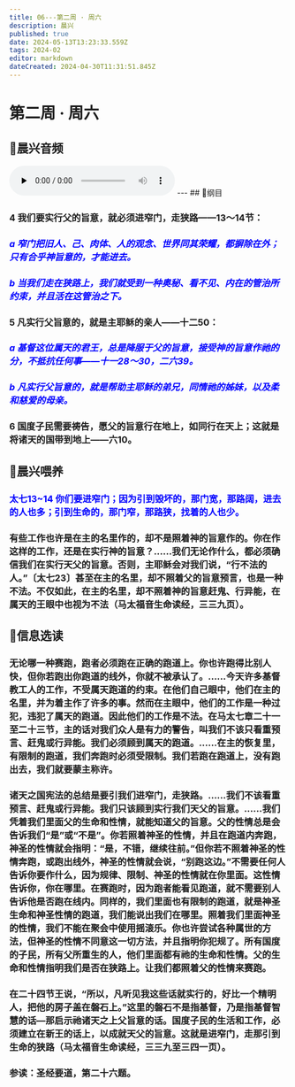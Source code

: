 ```yaml
---
title: 06---第二周 · 周六
description: 晨兴
published: true
date: 2024-05-13T13:23:33.559Z
tags: 2024-02
editor: markdown
dateCreated: 2024-04-30T11:31:51.845Z
---
```


# 第二周 · 周六
## 🎵晨兴音频
<audio id="audio" controls="" preload="none">
      <source id="mp3" src="/2024-02/week2/week2day6.mp3">
</audio>
---
## 📖纲目

### 4   我们要实行父的旨意，就必须进窄门，走狭路——13～14节：

### <font color=blue>*a   窄门把旧人、己、肉体、人的观念、世界同其荣耀，都摒除在外；只有合乎神旨意的，才能进去。*</font>

### <font color=blue>*b   当我们走在狭路上，我们就受到一种奥秘、看不见、内在的管治所约束，并且活在这管治之下。*</font>

### 5   凡实行父旨意的，就是主耶稣的亲人——十二50：

### <font color=blue>*a   基督这位属天的君王，总是降服于父的旨意，接受神的旨意作祂的分，不抵抗任何事——十一28～30，二六39。*</font>

### <font color=blue>*b   凡实行父旨意的，就是帮助主耶稣的弟兄，同情祂的姊妹，以及柔和慈爱的母亲。*</font>

### 6   国度子民需要祷告，愿父的旨意行在地上，如同行在天上；这就是将诸天的国带到地上——六10。

## 📖晨兴喂养

### <font color=blue>太七13~14    你们要进窄门；因为引到毁坏的，那门宽，那路阔，进去的人也多；引到生命的，那门窄，那路狭，找着的人也少。</font>

### 有些工作也许是在主的名里作的，却不是照着神的旨意作的。你在作这样的工作，还是在实行神的旨意？……我们无论作什么，都必须确信我们在实行天父的旨意。否则，主耶稣会对我们说，“行不法的人。”〔太七23〕甚至在主的名里，却不照着父的旨意预言，也是一种不法。不仅如此，在主的名里，却不照着神的旨意赶鬼、行异能，在属天的王眼中也视为不法（马太福音生命读经，三三九页）。

## 📖信息选读

### 无论哪一种赛跑，跑者必须跑在正确的跑道上。你也许跑得比别人快，但你若跑出你跑道的线外，你就不被承认了。……今天许多基督教工人的工作，不受属天跑道的约束。在他们自己眼中，他们在主的名里，并为着主作了许多的事。然而在主眼中，他们的工作是一种过犯，违犯了属天的跑道。因此他们的工作是不法。在马太七章二十一至二十三节，主的话对我们众人是有力的警告，叫我们不该只看重预言、赶鬼或行异能。我们必须顾到属天的跑道。……在主的恢复里，有限制的跑道，我们奔跑时必须受限制。我们若跑在跑道上，没有跑出去，我们就要蒙主称许。

### 诸天之国宪法的总结是要引我们进窄门，走狭路。……我们不该看重预言、赶鬼或行异能。我们只该顾到实行我们天父的旨意。……我们凭着我们里面父的生命和性情，就能知道父的旨意。父的性情总是会告诉我们“是”或“不是”。你若照着神圣的性情，并且在跑道内奔跑，神圣的性情就会指明：“是，不错，继续往前。”但你若不照着神圣的性情奔跑，或跑出线外，神圣的性情就会说，“别跑这边。”不需要任何人告诉你要作什么，因为规律、限制、神圣的性情就在你里面。这性情告诉你，你在哪里。在赛跑时，因为跑者能看见跑道，就不需要别人告诉他是否跑在线内。同样的，我们里面也有限制的跑道，就是神圣生命和神圣性情的跑道，我们能说出我们在哪里。照着我们里面神圣的性情，我们不能在聚会中使用摇滚乐。你也许尝试各种属世的方法，但神圣的性情不同意这一切方法，并且指明你犯规了。所有国度的子民，所有父所重生的人，他们里面都有祂的生命和性情。父的生命和性情指明我们是否在狭路上。让我们都照着父的性情来赛跑。

### 在二十四节王说，“所以，凡听见我这些话就实行的，好比一个精明人，把他的房子盖在磐石上。”这里的磐石不是指基督，乃是指基督智慧的话—那启示祂诸天之上父旨意的话。国度子民的生活和工作，必须建立在新王的话上，以成就天父的旨意。这就是进窄门，走那引到生命的狭路（马太福音生命读经，三三九至三四一页）。

### 参读：圣经要道，第二十六题。
<!-- Google tag (gtag.js) -->
<script async src="https://www.googletagmanager.com/gtag/js?id=G-1P8709Z16T"></script>
<script>
  window.dataLayer = window.dataLayer || [];
  function gtag(){dataLayer.push(arguments);}
  gtag('js', new Date());

  gtag('config', 'G-1P8709Z16T');
</script>